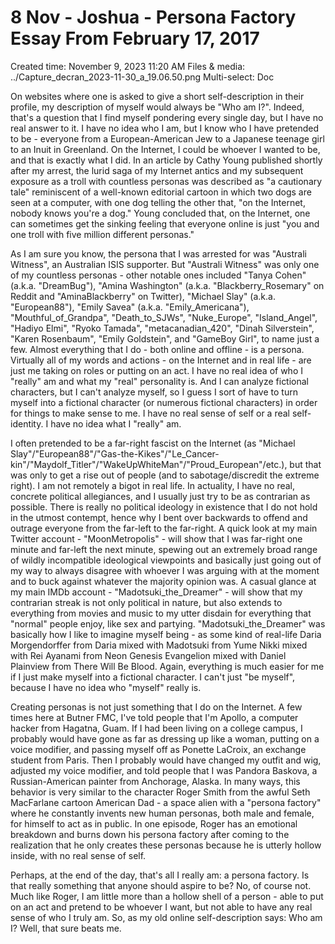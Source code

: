 # 8 Nov - Joshua - Persona Factory Essay From February 17, 2017

Created time: November 9, 2023 11:20 AM
Files & media: ../Capture_decran_2023-11-30_a_19.06.50.png
Multi-select: Doc

On websites where one is asked to give a short self-description in their profile, my description of myself would always be "Who am I?".  Indeed, that's a question that I find myself pondering every single day, but I have no real answer to it.  I have no idea who I am, but I know who I have pretended to be - everyone from a European-American Jew to a Japanese teenage girl to an Inuit in Greenland.  On the Internet, I could be whoever I wanted to be, and that is exactly what I did.  In an article by Cathy Young published shortly after my arrest, the lurid saga of my Internet antics and my subsequent exposure as a troll with countless personas was described as "a cautionary tale" reminiscent of a well-known editorial cartoon in which two dogs are seen at a computer, with one dog telling the other that, "on the Internet, nobody knows you're a dog."  Young concluded that, on the Internet, one can sometimes get the sinking feeling that everyone online is just "you and one troll with five million different personas."

As I am sure you know, the persona that I was arrested for was "Australi Witness", an Australian ISIS supporter.  But "Australi Witness" was only one of my countless personas - other notable ones included "Tanya Cohen" (a.k.a. "DreamBug"), "Amina Washington" (a.k.a. "Blackberry_Rosemary" on Reddit and "AminaBlackberry" on Twitter), "Michael Slay" (a.k.a. "European88"), "Emily Savea" (a.k.a. "Emily_Americana"), "Mouthful_of_Grandpa", "Death_to_SJWs", "Nuke_Europe", "Island_Angel", "Hadiyo Elmi", "Ryoko Tamada", "metacanadian_420", "Dinah Silverstein", "Karen Rosenbaum", "Emily Goldstein", and "GameBoy Girl", to name just a few.  Almost everything that I do - both online and offline - is a persona.  Virtually all of my words and actions - on the Internet and in real life - are just me taking on roles or putting on an act.  I have no real idea of who I "really" am and what my "real" personality is.  And I can analyze fictional characters, but I can't analyze myself, so I guess I sort of have to turn myself into a fictional character (or numerous fictional characters) in order for things to make sense to me.  I have no real sense of self or a real self-identity.  I have no idea what I "really" am.

I often pretended to be a far-right fascist on the Internet (as "Michael Slay"/"European88"/"Gas-the-Kikes"/"Le_Cancer-kin"/"Maydolf_Titler"/"WakeUpWhiteMan"/"Proud_European"/etc.), but that was only to get a rise out of people (and to sabotage/discredit the extreme right).  I am not remotely a bigot in real life.  In actuality, I have no real, concrete political allegiances, and I usually just try to be as contrarian as possible.  There is really no political ideology in existence that I do not hold in the utmost contempt, hence why I bent over backwards to offend and outrage everyone from the far-left to the far-right.  A quick look at my main Twitter account - "MoonMetropolis" - will show that I was far-right one minute and far-left the next minute, spewing out an extremely broad range of wildly incompatible ideological viewpoints and basically just going out of my way to always disagree with whoever I was arguing with at the moment and to buck against whatever the majority opinion was.  A casual glance at my main IMDb account - "Madotsuki_the_Dreamer" - will show that my contrarian streak is not only political in nature, but also extends to everything from movies and music to my utter disdain for everything that "normal" people enjoy, like sex and partying.  "Madotsuki_the_Dreamer" was basically how I like to imagine myself being - as some kind of real-life Daria Morgendorffer from Daria mixed with Madotsuki from Yume Nikki mixed with Rei Ayanami from Neon Genesis Evangelion mixed with Daniel Plainview from There Will Be Blood.  Again, everything is much easier for me if I just make myself into a fictional character.  I can't just "be myself", because I have no idea who "myself" really is.

Creating personas is not just something that I do on the Internet.  A few times here at Butner FMC, I've told people that I'm Apollo, a computer hacker from Hagatna, Guam.  If I had been living on a college campus, I probably would have gone as far as dressing up like a woman, putting on a voice modifier, and passing myself off as Ponette LaCroix, an exchange student from Paris.  Then I probably would have changed my outfit and wig, adjusted my voice modifier, and told people that I was Pandora Baskova, a Russian-American painter from Anchorage, Alaska.  In many ways, this behavior is very similar to the character Roger Smith from the awful Seth MacFarlane cartoon American Dad - a space alien with a "persona factory" where he constantly invents new human personas, both male and female, for himself to act as in public.  In one episode, Roger has an emotional breakdown and burns down his persona factory after coming to the realization that he only creates these personas because he is utterly hollow inside, with no real sense of self.

Perhaps, at the end of the day, that's all I really am: a persona factory.  Is that really something that anyone should aspire to be?  No, of course not.  Much like Roger, I am little more than a hollow shell of a person - able to put on an act and pretend to be whoever I want, but not able to have any real sense of who I truly am.  So, as my old online self-description says: Who am I?  Well, that sure beats me.